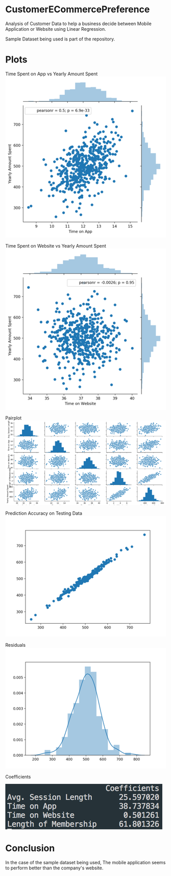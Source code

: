 # CustomerECommercePreference
Analysis of Customer Data to help a business decide between Mobile Application or Website using Linear Regression.

Sample Dataset being used is part of the repository.


# Plots

Time Spent on App vs Yearly Amount Spent
![alt text](https://raw.githubusercontent.com/adarsh9pai/CustomerECommercePreference/master/TimeSpentOnAppvYearlyAmountSpent.png?token=ANlK4i1-ad9nnWMjp3_3ADSGIakt-K9Xks5bJfWcwA%3D%3D) 

Time Spent on Website vs Yearly Amount Spent
![alt text](https://raw.githubusercontent.com/adarsh9pai/CustomerECommercePreference/master/TimeSpentOnWebsitevYearlyAmountSpent.png?token=ANlK4qwjM2-qY68Q4TxmrpF63BFM2AfAks5bJfW7wA%3D%3D) 

Pairplot
![alt text](https://raw.githubusercontent.com/adarsh9pai/CustomerECommercePreference/master/pairplot.png?token=ANlK4i34zFe4YXF7PUHtUn_YltLv6hoXks5bJgJqwA%3D%3D)  

Prediction Accuracy on Testing Data
![alt text](https://raw.githubusercontent.com/adarsh9pai/CustomerECommercePreference/master/PredictionAccuracyTestData.png?token=ANlK4rKET3ykWRD-hmG3a8LdvXKtWOdkks5bJf3uwA%3D%3D)  

Residuals
![alt text](https://raw.githubusercontent.com/adarsh9pai/CustomerECommercePreference/master/Residuals.png?token=ANlK4qy5A3wkGMAUaP861ZFupB85koAFks5bJgNGwA%3D%3D) 

Coefficients

![alt text](https://raw.githubusercontent.com/adarsh9pai/CustomerECommercePreference/master/Coefficients.png?token=ANlK4rY7auXK17aZRZmPCJJRKAboQc1tks5bJgOWwA%3D%3D) 
# Conclusion
In the case of the sample dataset being used, The mobile application seems to perform better than the company's website. 
